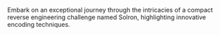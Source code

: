 Embark on an exceptional journey through the intricacies of a compact reverse engineering challenge named Solron, highlighting innovative encoding techniques.
